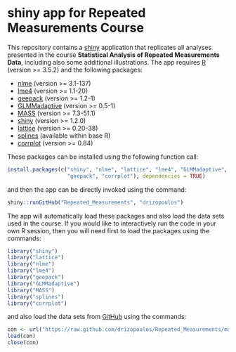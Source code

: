 # shiny app for Repeated Measurements Course
This repository contains a [shiny](http://shiny.rstudio.com/) application that replicates 
all analyses presented in the course 
**Statistical Analysis of Repeated Measurements Data**, including also some additional 
illustrations. The app requires [R](http://cran.r-project.org/) 
(version >= 3.5.2) and the following packages:

* [nlme](http://cran.r-project.org/package=nlme) (version >= 3.1-137)
* [lme4](http://cran.r-project.org/package=lme4) (version >= 1.1-20)
* [geepack](http://cran.r-project.org/package=geepack) (version >= 1.2-1)
* [GLMMadaptive](http://cran.r-project.org/package=GLMMadaptive) (version >= 0.5-1)
* [MASS](http://cran.r-project.org/package=MASS) (version >= 7.3-51.1)
* [shiny](http://cran.r-project.org/package=shiny) (version >= 1.2.0)
* [lattice](http://cran.r-project.org/package=lattice) (version >= 0.20-38)
* [splines](http://cran.r-project.org/) (available within base R)
* [corrplot](http://cran.r-project.org/package=corrplot) (version >= 0.84)

These packages can be installed using the following function call:
```r
install.packages(c("shiny", "nlme", "lattice", "lme4", "GLMMadaptive", "MASS",
                   "geepack", "corrplot"), dependencies = TRUE)
```
and then the app can be directly invoked using the command:
```r
shiny::runGitHub("Repeated_Measurements", "drizopoulos")
```

The app will automatically load these packages and also load the data sets used in the 
course. If you would like to interactively run the code in your own R session, then you 
will need first to load the packages using the commands:
```r
library("shiny")
library("lattice")
library("nlme")
library("lme4")
library("geepack")
library("GLMMadaptive")
library("MASS")
library("splines")
library("corrplot")
```
and also load the data sets from [GitHub](https://github.com/drizopoulos/Repeated_Measurements) 
using the commands:
```r
con <- url("https://raw.github.com/drizopoulos/Repeated_Measurements/master/Data.RData")
load(con)
close(con)
```
